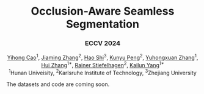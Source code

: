 <p align="center">
<h1 align="center"><strong>Occlusion-Aware Seamless Segmentation</strong></h1>
<h3 align="center">ECCV 2024</h3>

<p align="center">
    <a href="">Yihong Cao</a><sup>1</sup>,</span>
    <a href="">Jiaming Zhang</a><sup>2</sup>,
    <a href="">Hao Shi</a><sup>3</sup>,
    <a href="">Kunyu Peng</a><sup>2</sup>,
    <a href="">Yuhongxuan Zhang</a><sup>1</sup>,
    <a href="">Hui Zhang</a><sup>1*</sup>,
    <a href="">Rainer Stiefelhagen</a><sup>2</sup>,
    <a href="">Kailun Yang</a><sup>1*</sup>
    <br>
        <sup>1</sup>Hunan Univeisity,
        <sup>2</sup>Karlsruhe Institute of Technology,
        <sup>3</sup>Zhejiang University
</p>


The datasets and code are coming soon.
